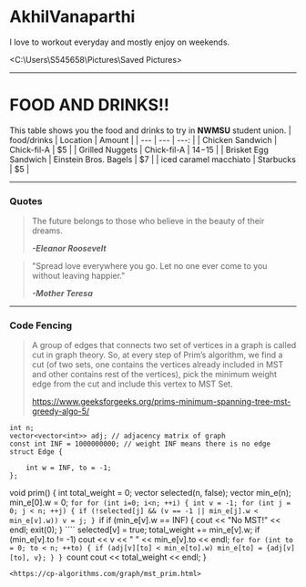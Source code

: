 # AkhilVanaparthi
I love to workout everyday and mostly enjoy on weekends.


<C:\Users\S545658\Pictures\Saved Pictures>
*************************************************************
# FOOD AND DRINKS!!
This table shows you the food and drinks to try in **NWMSU** student union.
| food/drinks | Location | Amount |
| --- | --- | ---: |
| Chicken Sandwich | Chick-fil-A | $5 |
| Grilled Nuggets | Chick-fil-A | $14-$15 |
| Brisket Egg Sandwich | Einstein Bros. Bagels | $7 |
| iced caramel macchiato | Starbucks | $5 |

****************************************************
### Quotes
<blockquote>

 The future belongs to those who believe in the beauty of their dreams. 

 ***-Eleanor Roosevelt***

 </blockquote>

<blockquote>

 "Spread love everywhere you go. Let no one ever come to you without leaving happier."

 ***-Mother Teresa***
 </blockquote>

 *************************************************
 ### Code Fencing

 <blockquote>

 A group of edges that connects two set of vertices in a graph is called cut in graph theory. So, at every step of Prim’s algorithm, we find a cut (of two sets, one contains the vertices already included in MST and other contains rest of the vertices), pick the minimum weight edge from the cut and include this vertex to MST Set.

 <https://www.geeksforgeeks.org/prims-minimum-spanning-tree-mst-greedy-algo-5/>

</blockquote>

```int
int n;
vector<vector<int>> adj; // adjacency matrix of graph
const int INF = 1000000000; // weight INF means there is no edge
struct Edge {
    
    int w = INF, to = -1;
};
```
void prim() {
    int total_weight = 0;
    vector<bool> selected(n, false);
    vector<Edge> min_e(n);
    min_e[0].w = 0;
    ```for
    for (int i=0; i<n; ++i) {
        int v = -1;
        for (int j = 0; j < n; ++j) {
            if (!selected[j] && (v == -1 || min_e[j].w < min_e[v].w))
                v = j;
        }
        ```if
        if (min_e[v].w == INF) {
            cout << "No MST!" << endl;
            exit(0);
        }
        ````
        selected[v] = true;
        total_weight += min_e[v].w;
        if (min_e[v].to != -1)
            cout << v << " " << min_e[v].to << endl;
        ```for
        for (int to = 0; to < n; ++to) {
            if (adj[v][to] < min_e[to].w)
                min_e[to] = {adj[v][to], v};
        }
    }
    ```count
    cout << total_weight << endl;
}
```
<https://cp-algorithms.com/graph/mst_prim.html>













